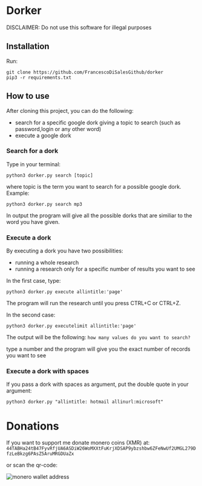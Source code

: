 # Dorker

DISCLAIMER: Do not use this software for illegal purposes

## Installation

Run:
```
git clone https://github.com/FrancescoDiSalesGithub/dorker
pip3 -r requirements.txt

```

## How to use

After cloning this project, you can do the following:

- search for a specific google dork giving a topic to search (such as password,login or any other word)
- execute a google dork 

### Search for a dork

Type in your terminal:

`python3 dorker.py search [topic]`

where topic is the term you want to search for a possible google dork.
Example:

`python3 dorker.py search mp3`

In output the program will give all the possible dorks that are similiar to the word you have given.

### Execute a dork

By executing a dork you have two possibilities:

* running a whole research
* running a research only for a specific number of results you want to see

In the first case, type:

`python3 dorker.py execute allintitle:'page'`

The program will run the research until you press CTRL+C or CTRL+Z.

In the second case:

`python3 dorker.py executelimit allintitle:'page'`

The output will be the following:
`how many values do you want to search? `

type a number and the program will give you the exact number of records you want to see

### Execute a dork with spaces

If you pass a dork with spaces as argument, put the double quote in your argument:

`python3 dorker.py "allintitle: hotmail allinurl:microsoft" `

# Donations

If you want to support me donate monero coins (XMR) at:
`44TABHa24tB47FyvRfjUA6ASDiW26WoMXXtFuKrjXDSAP9ybzshbw6ZFeNwUf2UMGL279DfzLeBkzg6PAsZ5AruMRGDUaZx`

or scan the qr-code:

![monero wallet address](qrcode)
